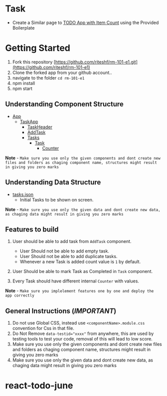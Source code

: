# Task

- Create a Similar page to [TODO App with Item Count](https://rct-101-e1.herokuapp.com/) using the Provided Boilerplate

# Getting Started

1. Fork this repository [https://github.com/riteshf/rm-101-e1.git](https://github.com/riteshf/rm-101-e1)
2. Clone the forked app from your github account..
3. navigate to the folder `cd rm-101-e1`
4. npm install
5. npm start

## Understanding Component Structure

- [App](./src/App.js)
  - [TaskApp](./src/components/TaskApp.jsx)
    - [TaskHeader](./src/components/TaskHeader/TaskHeader.jsx)
    - [AddTask](./src/components/AddTask/AddTask.jsx)
    - [Tasks](./src/components/Tasks/Tasks.jsx)
      - [Task](./src/components/Tasks/Task/Task.jsx)
        - [Counter](./src/components/Tasks/Task/Counter/Counter.jsx)

**Note** - `Make sure you use only the given components and dont create new files and folders as chaging component name, structures might result in giving you zero marks`

## Understanding Data Structure

- [tasks.json](./src/data/tasks.json)
  - Initial Tasks to be shown on screen.

**Note** - `Make sure you use only the given data and dont create new data, as chaging data might result in giving you zero marks`

## Features to build

1. User should be able to add task from `AddTask` component.

   - User Should not be able to add empty task.
   - User Should not be able to add duplicate tasks.
   - Whenever a new Task is added count value is `1` by default.

2. User Should be able to mark Task as Completed in `Task` component.
3. Every Task should have different internal `Counter` with values.

**Note** - `Make sure you implelement features one by one and deploy the app correctly`

## General Instructions (**_IMPORTANT_**)

1. Do not use Global CSS, instead use `<componentName>.module.css` convention for Css in that file.
2. Do Not Remove `data-testid="xxxx"` from anywhere, this are used by testing tools to test your code, removal of this will lead to low score.
3. Make sure you use only the given components and dont create new files and folders as chaging component name, structures might result in giving you zero marks
4. Make sure you use only the given data and dont create new data, as chaging data might result in giving you zero marks
# react-todo-june
